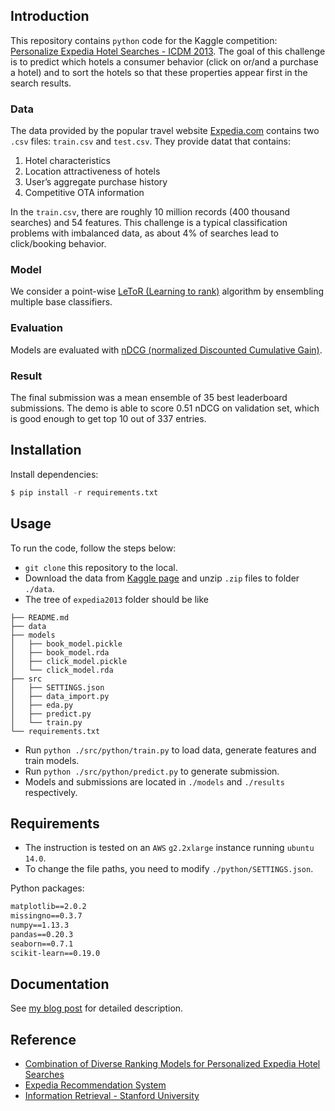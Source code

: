 ## Introduction
This repository contains `python` code for the Kaggle competition: [Personalize Expedia Hotel Searches - ICDM 2013](https://www.kaggle.com/c/expedia-personalized-sort). The goal of this challenge is to predict which hotels a consumer behavior (click on or/and a purchase a hotel) and to sort the hotels so that these properties appear first in the search results.

### Data
The data provided by the popular travel website [Expedia.com](https://www.expedia.com/) contains two `.csv` files: `train.csv` and `test.csv`. They provide datat that contains:

1. Hotel characteristics
2. Location attractiveness of hotels
3. User’s aggregate purchase history
4. Competitive OTA information

In the `train.csv`, there are roughly 10 million records (400 thousand searches) and 54 features. This challenge is a typical classification problems with imbalanced data, as about 4% of searches lead to click/booking behavior.

### Model
We consider a point-wise [LeToR (Learning to rank)](https://en.wikipedia.org/wiki/Learning_to_rank) algorithm by ensembling multiple base classifiers.

### Evaluation
Models are evaluated with [nDCG (normalized Discounted Cumulative Gain)](https://www.kaggle.com/c/expedia-personalized-sort#evaluation).

### Result
The final submission was a mean ensemble of 35 best leaderboard submissions. The demo is able to score 0.51 nDCG on validation set, which is good enough to get top 10  out of 337 entries.

## Installation
Install dependencies:
```python
$ pip install -r requirements.txt
```

## Usage
To run the code, follow the steps below:

* `git clone` this repository to the local.
* Download the data from [Kaggle page](https://www.kaggle.com/c/expedia-personalized-sort/data) and unzip `.zip` files to folder `./data`.
* The tree of `expedia2013` folder should be like

```
├── README.md
├── data
├── models
│   ├── book_model.pickle
│   ├── book_model.rda
│   ├── click_model.pickle
│   └── click_model.rda
├── src
│   ├── SETTINGS.json
│   ├── data_import.py
│   ├── eda.py
│   ├── predict.py
│   └── train.py
└── requirements.txt
```

* Run `python ./src/python/train.py` to load data, generate features and train models.
* Run `python ./src/python/predict.py` to generate submission.
* Models and submissions are located in `./models` and `./results` respectively.

## Requirements
* The instruction is tested on an `AWS` `g2.2xlarge` instance running `ubuntu 14.0`.
* To change the file paths, you need to modify `./python/SETTINGS.json`.

Python packages:
```txt
matplotlib==2.0.2
missingno==0.3.7
numpy==1.13.3
pandas==0.20.3
seaborn==0.7.1
scikit-learn==0.19.0
```

## Documentation
See [my blog post](https://github.com/jlin-vt/expedia2013/wiki) for detailed description.

## Reference
- [Combination of Diverse Ranking Models for Personalized Expedia Hotel Searches](https://arxiv.org/pdf/1311.7679v1.pdf)
- [Expedia Recommendation System](https://github.com/shawnhero/ICDM2013-Expedia-Recommendation-System)
- [Information Retrieval - Stanford University](https://web.stanford.edu/class/cs276/handouts/EvaluationNew-handout-6-per.pdf)

